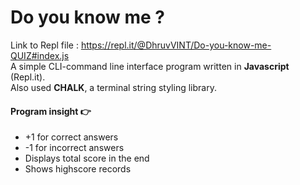 # Do you know me ?
Link to Repl file : https://repl.it/@DhruvVINT/Do-you-know-me-QUIZ#index.js <br>
A simple CLI-command line interface program written in **Javascript** (Repl.it).<br>
Also used **CHALK**, a terminal string styling library.<br>


#### Program insight 👉<br>
- +1 for correct answers
- -1 for incorrect answers
- Displays total score in the end
- Shows highscore records  
